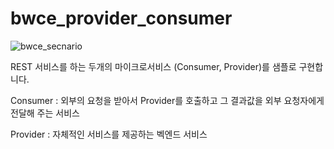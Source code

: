 # bwce_provider_consumer

![bwce_secnario](https://miro.medium.com/max/700/0*o5wayS0Dazy8HPpd)

REST 서비스를 하는 두개의 마이크로서비스 (Consumer, Provider)를 샘플로 구현합니다.

Consumer : 외부의 요청을 받아서 Provider를 호출하고 그 결과값을 외부 요청자에게 전달해 주는 서비스

Provider : 자체적인 서비스를 제공하는 벡엔드 서비스

